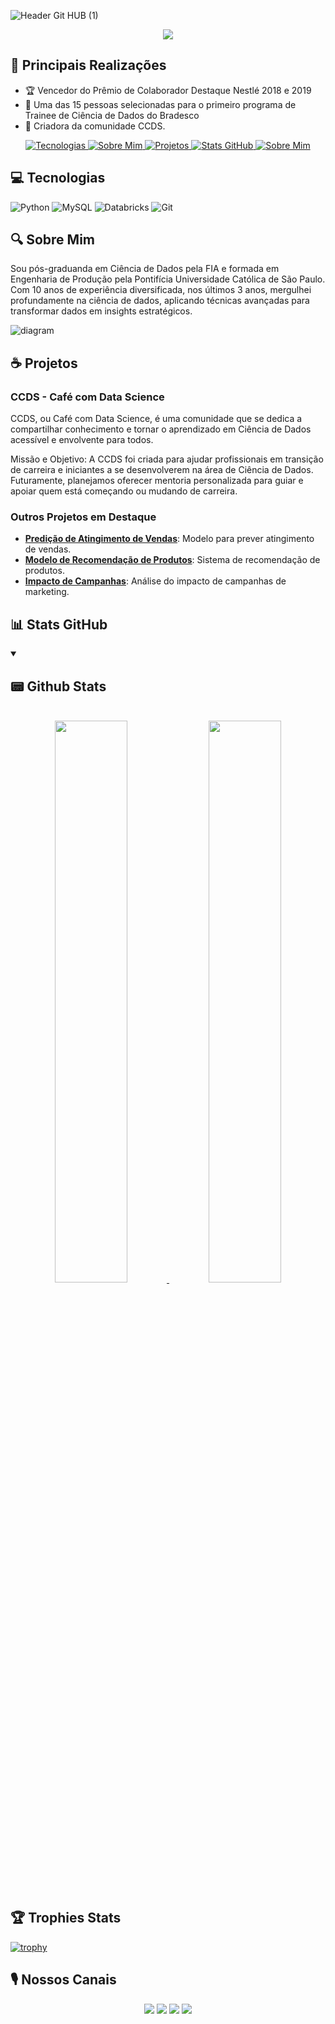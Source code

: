 <!-- Header feito no canva -->
![Header Git HUB (1)](https://github.com/user-attachments/assets/922a9b99-9da1-488d-a32a-012afbc09de4)

<!-- Typing SVG by DenverCoder1 - https://github.com/DenverCoder1/readme-typing-svg -->
<p align="center">
  <a href="https://github.com/DenverCoder1/readme-typing-svg">
    <img src="https://readme-typing-svg.demolab.com/?lines=Compartilho+projetos+sobre;Estatística;Modelos+preditivos;Inteligência+Artificial;&font=Marmelad&center=true&width=440&height=45&color=ff53fd&vCenter=true&pause=100&size=25" />
  </a>
</p>

## 🚀 Principais Realizações

- 🏆 Vencedor do Prêmio de Colaborador Destaque Nestlé 2018 e 2019
- 🚀 Uma das 15 pessoas selecionadas para o primeiro programa de Trainee de Ciência de Dados do Bradesco
- 🌟 Criadora da comunidade CCDS.

<!-- Tópicos Sumarizados -->
<p>
<p align="center">
  <a href="#-tecnologias" target="_blank">
    <img src="https://img.shields.io/badge/Tecnologias-%23ff53fd?style=for-the-badge" alt="Tecnologias">
  </a>
  <a href="#-sobre-mim" target="_blank">
    <img src="https://img.shields.io/badge/Sobre%20Mim-%23ff53fd?style=for-the-badge" alt="Sobre Mim">
  </a>
  <a href="#-projetos" target="_blank">
    <img src="https://img.shields.io/badge/Projetos-%23ff53fd?style=for-the-badge" alt="Projetos">
  </a>
  <a href="#-stats-github" target="_blank">
    <img src="https://img.shields.io/badge/Stats%20GitHub-%23ff53fd?style=for-the-badge" alt="Stats GitHub">
  </a>
  <a href="#%EF%B8%8F-nossos-canais" target="_blank">
    <img src="https://img.shields.io/badge/Nossos%20Canais-%23ff53fd?style=for-the-badge" alt="Sobre Mim">
  </a>
</p>

## 💻 Tecnologias

![Python](https://img.shields.io/badge/Python-50fa7b?style=for-the-badge&logo=python&logoColor=282a36)
![MySQL](https://img.shields.io/badge/MySQL-8be9fd?style=for-the-badge&logo=mysql&logoColor=282a36)
![Databricks](https://img.shields.io/badge/Databricks-ff79c6?style=for-the-badge&logo=databricks&logoColor=282a36)
![Git](https://img.shields.io/badge/Git-ff5555?style=for-the-badge&logo=git&logoColor=282a36)

## 🔍 Sobre Mim

Sou pós-graduanda em Ciência de Dados pela FIA e formada em Engenharia de Produção pela Pontifícia Universidade Católica de São Paulo. Com 10 anos de experiência diversificada, nos últimos 3 anos, mergulhei profundamente na ciência de dados, aplicando técnicas avançadas para transformar dados em insights estratégicos.

<!-- Timeline criado com uso do GPT -->
![diagram](https://github.com/user-attachments/assets/f9316a64-2a91-4242-8d72-2d485bcc7005)

## ☕ Projetos

### CCDS - Café com Data Science

CCDS, ou Café com Data Science, é uma comunidade que se dedica a compartilhar conhecimento e tornar o aprendizado em Ciência de Dados acessível e envolvente para todos.

Missão e Objetivo:
A CCDS foi criada para ajudar profissionais em transição de carreira e iniciantes a se desenvolverem na área de Ciência de Dados. Futuramente, planejamos oferecer mentoria personalizada para guiar e apoiar quem está começando ou mudando de carreira.



### Outros Projetos em Destaque

- **[Predição de Atingimento de Vendas](#)**: Modelo para prever atingimento de vendas.
- **[Modelo de Recomendação de Produtos](#)**: Sistema de recomendação de produtos.
- **[Impacto de Campanhas](#)**: Análise do impacto de campanhas de marketing.

## 📊 Stats GitHub

<details open>
  <summary><h2>📟 Github Stats</h2></summary>
  <br>
  <div align="center">
    <a href="https://github.com/soniaassuncao">
      <img width="48%" src="https://github-readme-stats.vercel.app/api?username=soniaassuncao&show_icons=true&bg_color=0d1117&title_color=ff53fd&text_color=c9d1d9&icon_color=ff53fd&include_all_commits=true&count_private=true"/>
      <img width="48%" src="https://github-readme-stats.vercel.app/api/top-langs/?username=soniaassuncao&layout=compact&langs_count=7&bg_color=0d1117&title_color=ff53fd&text_color=c9d1d9&icon_color=ff53fd"/>
    </a>
  </div>
</details>

## 🏆 Trophies Stats

[![trophy](https://github-profile-trophy.vercel.app/?username=soniaassuncao&theme=dracula)](https://github.com/ryo-ma/github-profile-trophy)

## 🎙️ Nossos Canais

<div align="center">
  <a href="https://youtube.com/@ccds-cafecomdatascience?si=ose6eQIB0hJ8tsVj" target="_blank"><img src="https://img.shields.io/badge/YouTube-FF0000?style=for-the-badge&logo=youtube&logoColor=white" target="_blank"></a>
  <a href="https://www.instagram.com/cafecomdatascience/" target="_blank"><img src="https://img.shields.io/badge/-Instagram-%23E4405F?style=for-the-badge&logo=instagram&logoColor=white" target="_blank"></a>
  <a href="mailto:ccds.cafecomdatascience@gmail.com"><img src="https://img.shields.io/badge/-Gmail-%23333?style=for-the-badge&logo=gmail&logoColor=white" target="_blank"></a>
  <a href="https://www.linkedin.com/in/sonia-assuncao/" target="_blank"><img src="https://img.shields.io/badge/-LinkedIn-%230077B5?style=for-the-badge&logo=linkedin&logoColor=white" target="_blank"></a>
</div>
